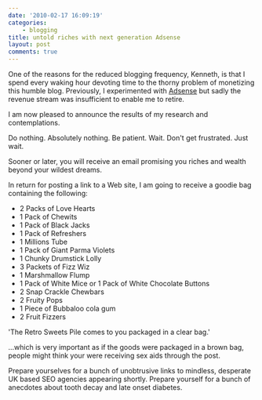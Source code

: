 ```yaml
---
date: '2010-02-17 16:09:19'
categories:
    - blogging
title: untold riches with next generation Adsense
layout: post
comments: true
---
```

One of the reasons for the reduced blogging frequency, Kenneth, is
that I spend every waking hour devoting time to the thorny problem of
monetizing this humble blog. Previously, I experimented with
[Adsense](http://www.nbrightside.com/blog/2008/01/19/adsense-milestone/)
but sadly the revenue stream was insufficient to enable me to retire.

I am now pleased to announce the results of my research and
contemplations.

Do nothing. Absolutely nothing. Be patient. Wait. Don't get
frustrated.  Just wait.

Sooner or later, you will receive an email promising you riches and
wealth beyond your wildest dreams.

In return for posting a link to a Web site, I am going to receive a
goodie bag containing the following:

-   2 Packs of Love Hearts
-   1 Pack of Chewits
-   1 Pack of Black Jacks
-   1 Pack of Refreshers
-   1 Millions Tube
-   1 Pack of Giant Parma Violets
-   1 Chunky Drumstick Lolly
-   3 Packets of Fizz Wiz
-   1 Marshmallow Flump
-   1 Pack of White Mice or 1 Pack of White Chocolate Buttons
-   2 Snap Crackle Chewbars
-   2 Fruity Pops
-   1 Piece of Bubbaloo cola gum
-   2 Fruit Fizzers

'The Retro Sweets Pile comes to you packaged in a clear bag.'

...which is very important as if the goods were packaged in a brown
bag, people might think your were receiving sex aids through the post.

Prepare yourselves for a bunch of unobtrusive links to mindless,
desperate UK based SEO agencies appearing shortly. Prepare yourself
for a bunch of anecdotes about tooth decay and late onset diabetes.

